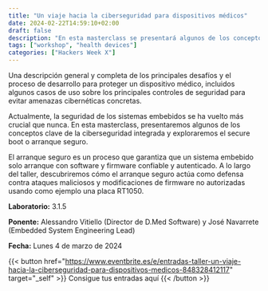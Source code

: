 ```yaml
---
title: "Un viaje hacia la ciberseguridad para dispositivos médicos"
date: 2024-02-22T14:59:10+02:00
draft: false
description: "En esta masterclass se presentará algunos de los conceptos clave de la ciberseguridad integrada y explorará el secure boot o arranque seguro."
tags: ["workshop", "health devices"]
categories: ["Hackers Week X"]
---
```


Una descripción general y completa de los principales desafíos y el proceso de desarrollo para proteger un dispositivo médico, incluidos algunos casos de uso sobre los principales controles de seguridad para evitar amenazas cibernéticas concretas.

Actualmente, la seguridad de los sistemas embebidos se ha vuelto más crucial que nunca. En esta masterclass, presentaremos algunos de los conceptos clave de la ciberseguridad integrada y exploraremos el secure boot o arranque seguro.

El arranque seguro es un proceso que garantiza que un sistema embebido solo arranque con software y firmware confiable y autenticado. A lo largo del taller, descubriremos cómo el arranque seguro actúa como defensa contra ataques maliciosos y modificaciones de firmware no autorizadas usando como ejemplo una placa RT1050.

**Laboratorio:** 3.1.5

**Ponente:** Alessandro Vitiello (Director de D.Med Software) y José Navarrete (Embedded System Engineering Lead)

**Fecha:** Lunes 4 de marzo de 2024

{{< button href="https://www.eventbrite.es/e/entradas-taller-un-viaje-hacia-la-ciberseguridad-para-dispositivos-medicos-848328412117" target="_self" >}}
Consigue tus entradas aquí
{{< /button >}}